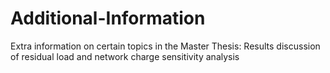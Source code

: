 # Additional-Information
Extra information on certain topics in the Master Thesis:
Results discussion of residual load and network charge sensitivity analysis 
